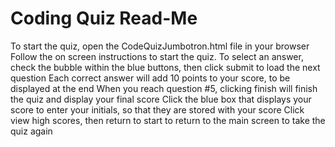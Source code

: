 # Coding Quiz Read-Me
To start the quiz, open the CodeQuizJumbotron.html file in your browser
Follow the on screen instructions to start the quiz.
To select an answer, check the bubble within the blue buttons, then click submit to load the next question
Each correct answer will add 10 points to your score, to be displayed at the end
When you reach question #5, clicking finish will finish the quiz and display your final score
Click the blue box that displays your score to enter your initials, so that they are stored with your score
Click view high scores, then return to start to return to the main screen to take the quiz again
